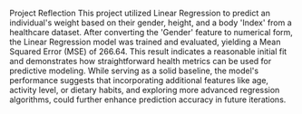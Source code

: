Project Reflection
This project utilized Linear Regression to predict an individual's weight based on their gender, height, and a body 'Index' from a healthcare dataset. After converting the 'Gender' feature to numerical form, the Linear Regression model was trained and evaluated, yielding a Mean Squared Error (MSE) of 266.64. This result indicates a reasonable initial fit and demonstrates how straightforward health metrics can be used for predictive modeling. While serving as a solid baseline, the model's performance suggests that incorporating additional features like age, activity level, or dietary habits, and exploring more advanced regression algorithms, could further enhance prediction accuracy in future iterations.
